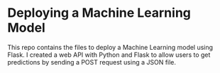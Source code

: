 # Deploying a Machine Learning Model
This repo contains the files to deploy a Machine Learning model using Flask. I created a web API with Python and Flask to allow users to get predictions by sending a POST request using a JSON file.
